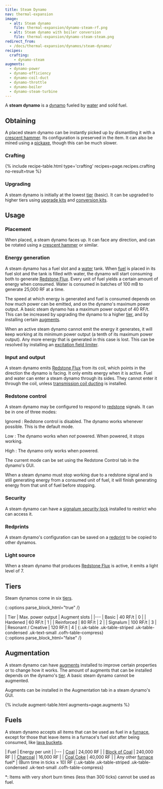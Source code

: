 ```yaml
---
title: Steam Dynamo
nav: thermal-expansion
image:
  - alt: Steam dynamo
    file: thermal-expansion/dynamo-steam-rf.png
  - alt: Steam dynamo with boiler conversion
    file: thermal-expansion/dynamo-steam-steam.png
redirect_from:
  - /docs/thermal-expansion/dynamos/steam-dynamo/
recipes:
  crafting:
    - dynamo-steam
augments:
  - dynamo-power
  - dynamo-efficiency
  - dynamo-coil-duct
  - dynamo-throttle
  - dynamo-boiler
  - dynamo-steam-turbine
---
```


A **steam dynamo** is a [dynamo](/docs/dynamos/) fueled by
[water](https://minecraft.gamepedia.com/Water) and solid fuel.


Obtaining
---------

A placed steam dynamo can be instantly picked up by dismantling it with a
[crescent hammer](/docs/crescent-hammer/). Its configuration is preserved in the
item. It can also be mined using a
[pickaxe](https://minecraft.gamepedia.com/Pickaxe), though this can be much
slower.

### Crafting
{% include recipe-table.html type='crafting' recipes=page.recipes.crafting no-result=true %}

### Upgrading
A steam dynamo is initially at the lowest [tier](#tiers) (basic). It can be
upgraded to higher tiers using [upgrade kits](/docs/upgrade-kits/) and
[conversion kits](/docs/conversion-kits/).


Usage
-----

### Placement
When placed, a steam dynamo faces up. It can face any direction, and can be
rotated using a [crescent hammer](/docs/crescent-hammer/) or similar.

### Energy generation
A steam dynamo has a fuel slot and a
[water](https://minecraft.gamepedia.com/Water) tank. When [fuel](#fuels) is
placed in its fuel slot and the tank is filled with water, the dynamo will start
consuming both to generate [Redstone Flux](/docs/redstone-flux/). Every unit of
fuel yields a certain amount of energy when consumed. Water is consumed in
batches of 100 mB to generate 25,000 RF at a time.

The speed at which energy is generated and fuel is consumed depends on how much
power can be emitted, and on the dynamo's maximum power output. A basic steam
dynamo has a maximum power output of 40 RF/t. This can be increased by upgrading
the dynamo to a higher [tier](#tiers), and by installing certain
[augments](#augmentation).

When an active steam dynamo cannot emit the energy it generates, it will keep
working at its minimum power output (a tenth of its maximum power output). Any
more energy that is generated in this case is lost. This can be resolved by
installing an [excitation field
limiter](/docs/augment-excitation-field-limiter/).

### Input and output
A steam dynamo emits [Redstone Flux](/docs/redstone-flux/) from its coil, which
points in the direction the dynamo is facing. It only emits energy when it is
active. Fuel and water can enter a steam dynamo through its sides. They cannot
enter it through the coil, unless [transmission coil
ducting](/docs/augment-transmission-coil-ducting/) is installed.

### Redstone control
A steam dynamo may be configured to respond to
[redstone](https://minecraft.gamepedia.com/Redstone) signals. It can be in one
of three modes:

Ignored
: Redstone control is disabled. The dynamo works whenever possible. This is the
default mode.

Low
: The dynamo works when *not* powered. When powered, it stops working.

High
: The dynamo only works when powered.

The current mode can be set using the Redstone Control tab in the dynamo's GUI.

When a steam dynamo must stop working due to a redstone signal and is still
generating energy from a consumed unit of fuel, it will finish generating energy
from that unit of fuel before stopping.

### Security
A steam dynamo can have a [signalum security
lock](/docs/signalum-security-lock/) installed to restrict who can access it.

### Redprints
A steam dynamo's configuration can be saved on a [redprint](/docs/redprint/) to
be copied to other dynamos.

### Light source
When a steam dynamo that produces [Redstone Flux](/docs/redstone-flux/) is
active, it emits a light level of 7.


Tiers
-----

Steam dynamos come in six [tiers](/docs/tiers/).

{::options parse_block_html="true" /}
<div class="uk-overflow-container">
| Tier | Max. power output | Augment slots |
|---
| Basic | 40 RF/t | 0 |
| Hardened | 60 RF/t | 1 |
| Reinforced | 80 RF/t | 2 |
| Signalum | 100 RF/t | 3 |
| Resonant / Creative | 120 RF/t | 4 |
{:.uk-table .uk-table-striped .uk-table-condensed .uk-text-small .cofh-table-compress}
</div>
{::options parse_block_html="false" /}


Augmentation
------------

A steam dynamo can have [augments](/docs/augments/) installed to improve certain
properties or to change how it works. The amount of augments that can be
installed depends on the dynamo's [tier](#tiers). A basic steam dynamo cannot be
augmented.

Augments can be installed in the Augmentation tab in a steam dynamo's GUI.

{% include augment-table.html augments=page.augments %}


Fuels
-----

A steam dynamo accepts all items that can be used as fuel in a
[furnace](https://minecraft.gamepedia.com/Furnace), except for those that leave
items in a furnace's fuel slot after being consumed, like [lava
buckets](https://minecraft.gamepedia.com/Lava_Bucket).

| Fuel | Energy per unit |
|---
| [Coal](https://minecraft.gamepedia.com/Coal) | 24,000 RF |
| [Block of Coal](https://minecraft.gamepedia.com/Block_of_Coal) | 240,000 RF |
| [Charcoal](https://minecraft.gamepedia.com/Charcoal) | 16,000 RF |
| [Coal Coke](/docs/coal-coke/) | 40,000 RF |
| Any other [furnace](https://minecraft.gamepedia.com/Furnace) fuel* | (Burn time in ticks × 10) RF
{:.uk-table .uk-table-striped .uk-table-condensed .uk-text-small .cofh-table-compress}

*: Items with very short burn times (less than 300 ticks) cannot be used as
fuel.
